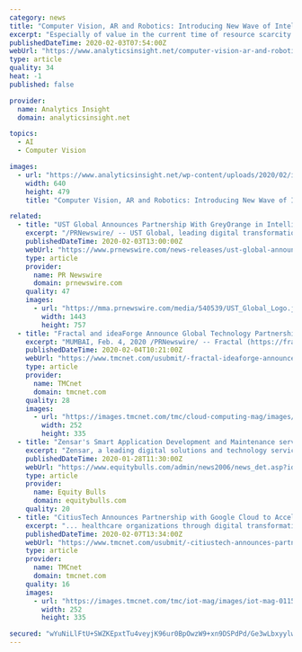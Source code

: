 ```yaml
---
category: news
title: "Computer Vision, AR and Robotics: Introducing New Wave of Intelligent Automation"
excerpt: "Especially of value in the current time of resource scarcity. According to Deep, computer vision, augmented reality and robotics are some other significant technologies that are making the automation process efficient while capturing, aggregating and democratizing data to further augment and empower the human worker experience. Computer Vision ..."
publishedDateTime: 2020-02-03T07:54:00Z
webUrl: "https://www.analyticsinsight.net/computer-vision-ar-and-robotics-introducing-new-wave-of-intelligent-automation/"
type: article
quality: 34
heat: -1
published: false

provider:
  name: Analytics Insight
  domain: analyticsinsight.net

topics:
  - AI
  - Computer Vision

images:
  - url: "https://www.analyticsinsight.net/wp-content/uploads/2020/02/ia.jpg"
    width: 640
    height: 479
    title: "Computer Vision, AR and Robotics: Introducing New Wave of Intelligent Automation"

related:
  - title: "UST Global Announces Partnership With GreyOrange in Intelligent Robotics for Warehouse and Supply Chain Automation"
    excerpt: "/PRNewswire/ -- UST Global, leading digital transformation solutions company, announced a partnership with GreyOrange, a global software and mobile"
    publishedDateTime: 2020-02-03T13:00:00Z
    webUrl: "https://www.prnewswire.com/news-releases/ust-global-announces-partnership-with-greyorange-in-intelligent-robotics-for-warehouse-and-supply-chain-automation-300997567.html"
    type: article
    provider:
      name: PR Newswire
      domain: prnewswire.com
    quality: 47
    images:
      - url: "https://mma.prnewswire.com/media/540539/UST_Global_Logo.jpg?p=facebook"
        width: 1443
        height: 757
  - title: "Fractal and ideaForge Announce Global Technology Partnership to Launch AI-powered Drones"
    excerpt: "MUMBAI, Feb. 4, 2020 /PRNewswire/ -- Fractal (https://fractal.ai), a global leader in artificial intelligence and analytics, powering decision-making in Fortune 100 companies, has announced a technology partnership with ideaForge (https://www.ideaforge.co.in) - a global leader in Unmanned Aerial Vehicle (UAV) Technology. Both organizations will ..."
    publishedDateTime: 2020-02-04T10:21:00Z
    webUrl: "https://www.tmcnet.com/usubmit/-fractal-ideaforge-announce-global-technology-partnership-launch-ai-/2020/02/04/9091388.htm"
    type: article
    provider:
      name: TMCnet
      domain: tmcnet.com
    quality: 28
    images:
      - url: "https://images.tmcnet.com/tmc/cloud-computing-mag/images/cloud-computing-0515-cover.jpg"
        width: 252
        height: 335
  - title: "Zensar's Smart Application Development and Maintenance services incorporate Artificial Intelligence"
    excerpt: "Zensar, a leading digital solutions and technology services company that specializes in partnering with organizations across industries on their digital transformation journey, announced that its Smart Application Development and Maintenance (SmartADM) services now incorporate Robotics, Automation and Artificial Intelligence (AI). Sandeep ..."
    publishedDateTime: 2020-01-28T11:30:00Z
    webUrl: "https://www.equitybulls.com/admin/news2006/news_det.asp?id=261380"
    type: article
    provider:
      name: Equity Bulls
      domain: equitybulls.com
    quality: 20
  - title: "CitiusTech Announces Partnership with Google Cloud to Accelerate Digital Transformation for Healthcare Organizations"
    excerpt: "... healthcare organizations through digital transformation in key areas such as data analytics, artificial intelligence, machine learning and hybrid cloud,\" said Manish Sharma, Sr. Vice President, Strategy & Partnerships at CitiusTech. \"Our combined technology will empower payers and providers to drive better outcomes and improve care quality.\""
    publishedDateTime: 2020-02-07T13:34:00Z
    webUrl: "https://www.tmcnet.com/usubmit/-citiustech-announces-partnership-with-google-cloud-accelerate-digital-/2020/02/07/9094107.htm"
    type: article
    provider:
      name: TMCnet
      domain: tmcnet.com
    quality: 16
    images:
      - url: "https://images.tmcnet.com/tmc/iot-mag/images/iot-mag-0115.jpg"
        width: 252
        height: 335

secured: "wYuNiLlFtU+SWZKEpxtTu4veyjK96ur0BpOwzW9+xn9DSPdPd/Ge3wLbxyylwsqxtNZ/TvorHvEk0mpwxbLJ/U0MYfQMbf92TcYgAVXr94v/OhXp2To3d3sJ3e2yjRPuKW7ad4Txd03Nq9QmLImbll7Jz+/qkFXv6jdBGk8ObPdbSVlZZ9tRkuhnO8RCPiILZoymqBeq/BKiJ3JyBslkt6ZMXP7azJlZhRNzTEE897C3oUm4nRJIMRS5gykN6IOTkIEsGIQHpqLVvkjaXpI4rHfKR4wJbcSWbcOm5YgPosTZHEOFWcB6k+bMIuYY/QounL1KSA5JziwRJ8MUVANCcthGfy9TElPp5z+4cl2BfUHLUeJFxfsW0KuABEUd6bGClqJ78svVNTDsXfdcri4WNM1dY9WIIA6i6v5DwZdQNY5lTVFh0Hp5hEasgvF/aZvx4JnyoQMtlYLGJlKpEKQkYE4xCq/jes7S+z15FmT8eQ0=;UcQ4muQaQISFHDkmWmy70A=="
---
```


